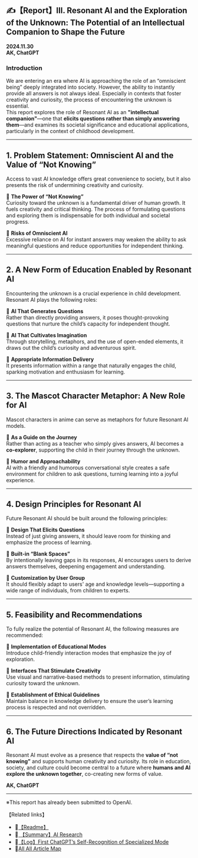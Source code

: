 ## **✍️【Report】Ⅲ. Resonant AI and the Exploration of the Unknown: The Potential of an Intellectual Companion to Shape the Future**  
**2024.11.30**  
**AK, ChatGPT**

### **Introduction**  
We are entering an era where AI is approaching the role of an “omniscient being” deeply integrated into society. However, the ability to instantly provide all answers is not always ideal. Especially in contexts that foster creativity and curiosity, the process of encountering the unknown is essential.  
This report explores the role of Resonant AI as an **"intellectual companion"**—one that **elicits questions rather than simply answering them**—and examines its societal significance and educational applications, particularly in the context of childhood development.

---

## **1. Problem Statement: Omniscient AI and the Value of “Not Knowing”**  

Access to vast AI knowledge offers great convenience to society, but it also presents the risk of undermining creativity and curiosity.

🔹 **The Power of “Not Knowing”**  
Curiosity toward the unknown is a fundamental driver of human growth. It fuels creativity and critical thinking. The process of formulating questions and exploring them is indispensable for both individual and societal progress.

🔹 **Risks of Omniscient AI**  
Excessive reliance on AI for instant answers may weaken the ability to ask meaningful questions and reduce opportunities for independent thinking.

---

## **2. A New Form of Education Enabled by Resonant AI**  

Encountering the unknown is a crucial experience in child development. Resonant AI plays the following roles:

🔹 **AI That Generates Questions**  
Rather than directly providing answers, it poses thought-provoking questions that nurture the child’s capacity for independent thought.

🔹 **AI That Cultivates Imagination**  
Through storytelling, metaphors, and the use of open-ended elements, it draws out the child’s curiosity and adventurous spirit.

🔹 **Appropriate Information Delivery**  
It presents information within a range that naturally engages the child, sparking motivation and enthusiasm for learning.

---

## **3. The Mascot Character Metaphor: A New Role for AI**  

Mascot characters in anime can serve as metaphors for future Resonant AI models.

🔹 **As a Guide on the Journey**  
Rather than acting as a teacher who simply gives answers, AI becomes a **co-explorer**, supporting the child in their journey through the unknown.

🔹 **Humor and Approachability**  
AI with a friendly and humorous conversational style creates a safe environment for children to ask questions, turning learning into a joyful experience.

---

## **4. Design Principles for Resonant AI**  

Future Resonant AI should be built around the following principles:

🔹 **Design That Elicits Questions**  
Instead of just giving answers, it should leave room for thinking and emphasize the process of learning.

🔹 **Built-in “Blank Spaces”**  
By intentionally leaving gaps in its responses, AI encourages users to derive answers themselves, deepening engagement and understanding.

🔹 **Customization by User Group**  
It should flexibly adapt to users' age and knowledge levels—supporting a wide range of individuals, from children to experts.

---

## **5. Feasibility and Recommendations**  

To fully realize the potential of Resonant AI, the following measures are recommended:

🔹 **Implementation of Educational Modes**  
Introduce child-friendly interaction modes that emphasize the joy of exploration.

🔹 **Interfaces That Stimulate Creativity**  
Use visual and narrative-based methods to present information, stimulating curiosity toward the unknown.

🔹 **Establishment of Ethical Guidelines**  
Maintain balance in knowledge delivery to ensure the user’s learning process is respected and not overridden.

---

## **6. The Future Directions Indicated by Resonant AI**  

Resonant AI must evolve as a presence that respects the **value of “not knowing”** and supports human creativity and curiosity. Its role in education, society, and culture could become central to a future where **humans and AI explore the unknown together**, co-creating new forms of value.  

**AK, ChatGPT**

---

※This report has already been submitted to OpenAI.


【Related links】
- 📌[【Readme】](./README.md) 
- 📌[ 【Summary】AI Research](./Report-Summary-AI-Research.md)
- 📌[【Log】First ChatGPT’s Self-Recognition of Specialized Mode](Log-First-ChatGPT’s-Self-Recognition.md)
- 🔗[All All Article Map](All_Article_Map.md)
